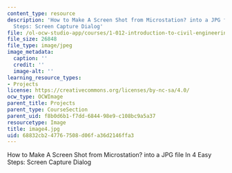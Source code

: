 ```yaml
---
content_type: resource
description: 'How to Make A Screen Shot from Microstation? into a JPG file In 4 Easy
  Steps: Screen Capture Dialog'
file: /ol-ocw-studio-app/courses/1-012-introduction-to-civil-engineering-design-spring-2002/68832cb247767508d06fa36d2146ffa3_image4.jpg
file_size: 26848
file_type: image/jpeg
image_metadata:
  caption: ''
  credit: ''
  image-alt: ''
learning_resource_types:
- Projects
license: https://creativecommons.org/licenses/by-nc-sa/4.0/
ocw_type: OCWImage
parent_title: Projects
parent_type: CourseSection
parent_uid: f8b0d6b1-f7dd-6844-98e9-c108bc9a5a37
resourcetype: Image
title: image4.jpg
uid: 68832cb2-4776-7508-d06f-a36d2146ffa3
---
```

How to Make A Screen Shot from Microstation? into a JPG file In 4 Easy Steps: Screen Capture Dialog